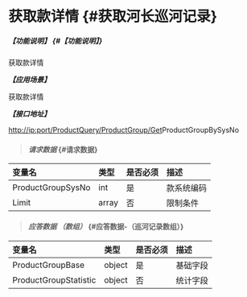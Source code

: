 # 获取款详情 {#获取河长巡河记录}

##### _【功能说明】_ {#【功能说明】}

获取款详情

_**【应用场景】**_

获取款详情

_**【接口地址】**_

[http://ip:port/ProductQuery/ProductGroup/Get](http://ip:port/HMQuery/PatrolRiver/GetPatrolRivers)ProductGroupBySysNo

> #### _请求数据_ {#请求数据}

| 变量名 | 类型 | 是否必须 | 描述 |
| :--- | :--- | :--- | :--- |
| ProductGroupSysNo | int | 是 | 款系统编码 |
| Limit | array | 否 | 限制条件 |

> #### _应答数据 （数组）_ {#应答数据-（巡河记录数组）}

| 变量名 | 类型 | 是否必须 | 描述 |
| :--- | :--- | :--- | :--- |
| ProductGroupBase | object | 是 | 基础字段 |
| ProductGroupStatistic | object | 否 | 统计字段 |



